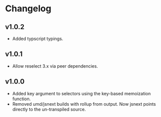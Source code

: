 # Changelog

## v1.0.2

- Added typscript typings.

## v1.0.1

- Allow reselect 3.x via peer dependencies.

## v1.0.0

- Added key argument to selectors using the key-based memoization function.
- Removed umd/jsnext builds with rollup from output. Now jsnext points directly to the un-transpiled source.
